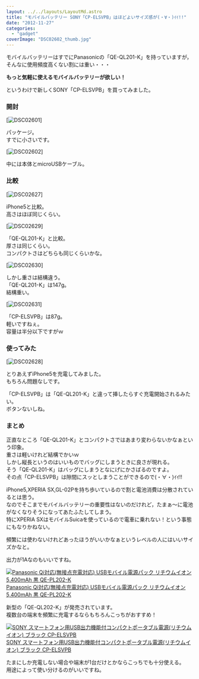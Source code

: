 ```yaml
---
layout: ../../layouts/LayoutMd.astro
title: "モバイルバッテリー SONY「CP-ELSVPB」はほどよいサイズ感が(・∀・)ｲｲ!!"
date: "2012-11-27"
categories: 
  - "gadget"
coverImage: "DSC02602_thumb.jpg"
---
```


モバイルバッテリーはすでにPanasonicの「QE-QL201-K」を持っていますが，そんなに使用頻度高くない割には重い・・・

**もっと気軽に使えるモバイルバッテリーが欲しい！**

というわけで新しくSONY「CP-ELSVPB」を買ってみました。

### 開封

[![DSC02601](/wp/images/DSC02601_thumb.jpg "DSC02601")]

パッケージ。  
すでに小さいです。

[![DSC02602](/wp/images/DSC02602_thumb.jpg "DSC02602")]

中には本体とmicroUSBケーブル。

### 比較

[![DSC02627](/wp/images/DSC02627_thumb.jpg "DSC02627")]

iPhone5と比較。  
高さはほぼ同じくらい。

[![DSC02629](/wp/images/DSC02629_thumb.jpg "DSC02629")]

「QE-QL201-K」と比較。  
厚さは同じくらい。  
コンパクトさはどちらも同じくらいかな。

[![DSC02630](/wp/images/DSC02630_thumb.jpg "DSC02630")]

しかし重さは結構違う。  
「QE-QL201-K」は147g。  
結構重い。

[![DSC02631](/wp/images/DSC02631_thumb.jpg "DSC02631")]

「CP-ELSVPB」は87g。  
軽いですねぇ。  
容量は半分以下ですがｗ

### 使ってみた

[![DSC02628](/wp/images/DSC02628_thumb.jpg "DSC02628")]

とりあえずiPhone5を充電してみました。  
もちろん問題なしです。

「CP-ELSVPB」は「QE-QL201-K」と違って挿したらすぐ充電開始されるみたい。  
ボタンないしね。

### まとめ

正直なところ「QE-QL201-K」とコンパクトさではあまり変わらないかなぁという印象。  
重さは軽いけれど結構でかいｗ  
しかし縦長というのはいいものでバッグにしまうときに良さが現れる。  
そう「QE-QL201-K」はバッグにしまうとなにげにかさばるのですよ。  
その点「CP-ELSVPB」は隙間にスッとしまうことができるので(・∀・)ｲｲ!!

iPhone5,XPERIA SX,GL-02Pを持ち歩いているので割と電池消費は分散されているとは思う。  
なのでそこまでモバイルバッテリーの重要性はないのだけれど，たまぁ～に電池がなくなりそうになってあたふたしてしまう。  
特にXPERIA SXはモバイルSuicaを使っているので電車に乗れない！という事態にもなりかねない。

頻繁には使わないけれどあったほうがいいかなぁというレベルの人にはいいサイズかなと。

出力が1Aなのもいいですね。

[![Panasonic Qi対応(無接点充電対応) USBモバイル電源パック リチウムイオン 5,400mAh 黒 QE-PL202-K](/wp/images/31mlT4pSi%2BL._SL160_.jpg)  
Panasonic Qi対応(無接点充電対応) USBモバイル電源パック リチウムイオン 5,400mAh 黒 QE-PL202-K  
](https://www.amazon.co.jp/exec/obidos/ASIN/B007X8IL3A/mizuka123-22/ref=nosim)

新型の「QE-QL202-K」が発売されています。  
複数台の端末を頻繁に充電するならもちろんこっちがおすすめ！

[![SONY スマートフォン用USB出力機能付コンパクトポータブル電源(リチウムイオン) ブラック CP-ELSVPB](/wp/images/3140nGElTmL._SL160_.jpg)  
SONY スマートフォン用USB出力機能付コンパクトポータブル電源(リチウムイオン) ブラック CP-ELSVPB  
](https://www.amazon.co.jp/exec/obidos/ASIN/B005WF60P2/mizuka123-22/ref=nosim)

たまにしか充電しない場合や端末が1台だけとかならこっちでも十分使える。  
用途によって使い分けるのがいいですね。

